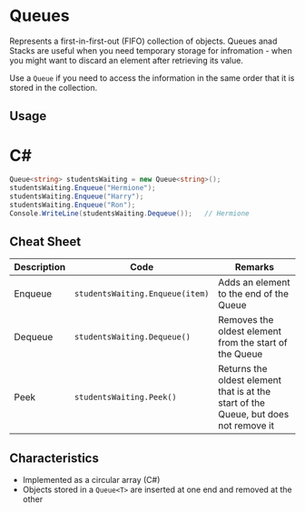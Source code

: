 # Queues
Represents a first-in-first-out (FIFO) collection of objects.
Queues anad Stacks are useful when you need temporary storage for infromation - when you might want to discard an element after retrieving its value.

Use a `Queue` if you need to access the information in the same order that it is stored in the collection.

## Usage
# C#
```c#
Queue<string> studentsWaiting = new Queue<string>();
studentsWaiting.Enqueue("Hermione");
studentsWaiting.Enqueue("Harry");
studentsWaiting.Enqueue("Ron");
Console.WriteLine(studentsWaiting.Dequeue());   // Hermione
```

## Cheat Sheet
|Description|Code|Remarks|
|---------|-----|--------|
|Enqueue|`studentsWaiting.Enqueue(item)`|Adds an element to the end of the Queue|
|Dequeue|`studentsWaiting.Dequeue()`|Removes the oldest element from the start of the Queue|
|Peek|`studentsWaiting.Peek()`|Returns the oldest element that is at the start of the Queue, but does not remove it|

## Characteristics
- Implemented as a circular array (C#)
- Objects stored in a `Queue<T>` are inserted at one end and removed at the other